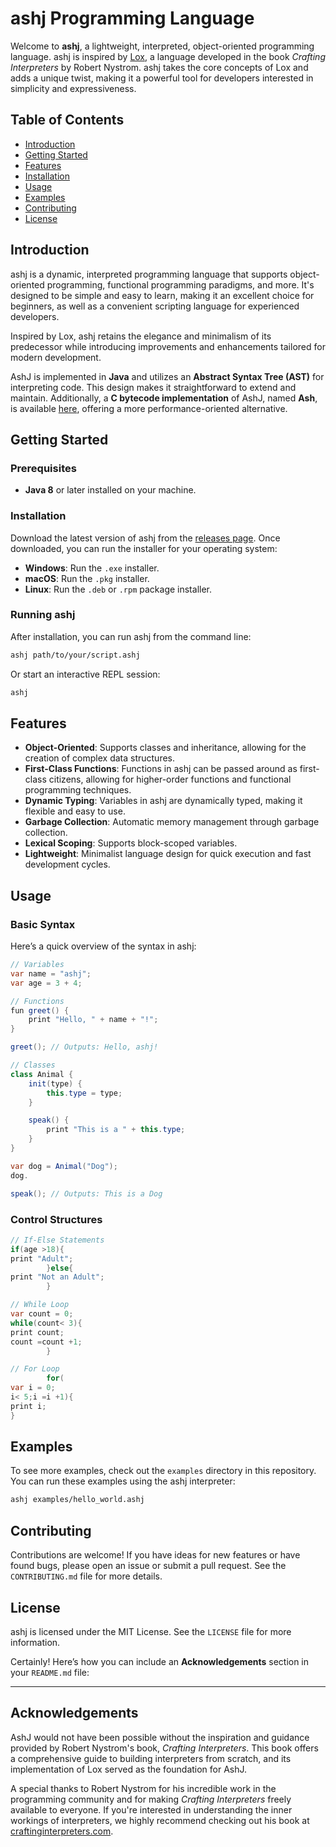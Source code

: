 # ashj Programming Language

Welcome to **ashj**, a lightweight, interpreted, object-oriented programming language. ashj is inspired
by [Lox](http://www.craftinginterpreters.com/), a language developed in the book *Crafting Interpreters* by Robert
Nystrom. ashj takes the core concepts of Lox and adds a unique twist, making it a powerful tool for developers
interested in simplicity and expressiveness.

## Table of Contents

- [Introduction](#introduction)
- [Getting Started](#getting-started)
- [Features](#features)
- [Installation](#installation)
- [Usage](#usage)
- [Examples](#examples)
- [Contributing](#contributing)
- [License](#license)

## Introduction

ashj is a dynamic, interpreted programming language that supports object-oriented programming, functional programming
paradigms, and more. It's designed to be simple and easy to learn, making it an excellent choice for beginners, as well
as a convenient scripting language for experienced developers.

Inspired by Lox, ashj retains the elegance and minimalism of its predecessor while introducing improvements and
enhancements tailored for modern development.

AshJ is implemented in **Java** and utilizes an **Abstract Syntax Tree (AST)** for interpreting code. This design makes
it straightforward to extend and maintain. Additionally, a **C bytecode implementation** of AshJ, named **Ash**, is
available [here](https://github.com/yahyafati/ash-lang), offering a more performance-oriented alternative.

## Getting Started

### Prerequisites

- **Java 8** or later installed on your machine.

### Installation

Download the latest version of ashj from the [releases page](https://github.com/yahyafati/ashj-lang/releases). Once
downloaded, you can run the installer for your operating system:

- **Windows**: Run the `.exe` installer.
- **macOS**: Run the `.pkg` installer.
- **Linux**: Run the `.deb` or `.rpm` package installer.

### Running ashj

After installation, you can run ashj from the command line:

```bash
ashj path/to/your/script.ashj
```

Or start an interactive REPL session:

```bash
ashj
```

## Features

- **Object-Oriented**: Supports classes and inheritance, allowing for the creation of complex data structures.
- **First-Class Functions**: Functions in ashj can be passed around as first-class citizens, allowing for higher-order
  functions and functional programming techniques.
- **Dynamic Typing**: Variables in ashj are dynamically typed, making it flexible and easy to use.
- **Garbage Collection**: Automatic memory management through garbage collection.
- **Lexical Scoping**: Supports block-scoped variables.
- **Lightweight**: Minimalist language design for quick execution and fast development cycles.

## Usage

### Basic Syntax

Here’s a quick overview of the syntax in ashj:

```java
// Variables
var name = "ashj";
var age = 3 + 4;

// Functions
fun greet() {
    print "Hello, " + name + "!";
}

greet(); // Outputs: Hello, ashj!

// Classes
class Animal {
    init(type) {
        this.type = type;
    }

    speak() {
        print "This is a " + this.type;
    }
}

var dog = Animal("Dog");
dog.

speak(); // Outputs: This is a Dog
```

### Control Structures

```java
// If-Else Statements
if(age >18){
print "Adult";
        }else{
print "Not an Adult";
        }

// While Loop
var count = 0;
while(count< 3){
print count;
count =count +1;
        }

// For Loop
        for(
var i = 0;
i< 5;i =i +1){
print i;
}
```

## Examples

To see more examples, check out the `examples` directory in this repository. You can run these examples using the ashj
interpreter:

```bash
ashj examples/hello_world.ashj
```

## Contributing

Contributions are welcome! If you have ideas for new features or have found bugs, please open an issue or submit a pull
request. See the `CONTRIBUTING.md` file for more details.

## License

ashj is licensed under the MIT License. See the `LICENSE` file for more information.

Certainly! Here’s how you can include an **Acknowledgements** section in your `README.md` file:

---

## Acknowledgements

AshJ would not have been possible without the inspiration and guidance provided by Robert Nystrom's book, *Crafting
Interpreters*. This book offers a comprehensive guide to building interpreters from scratch, and its implementation of
Lox served as the foundation for AshJ.

A special thanks to Robert Nystrom for his incredible work in the programming community and for making *Crafting
Interpreters* freely available to everyone. If you're interested in understanding the inner workings of interpreters, we
highly recommend checking out his book at [craftinginterpreters.com](http://www.craftinginterpreters.com/).